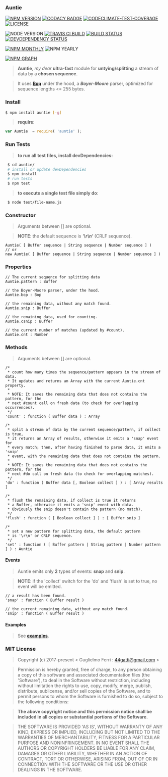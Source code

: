 ### Auntie

[![NPM VERSION](http://img.shields.io/npm/v/auntie.svg?style=flat)](https://www.npmjs.org/package/auntie)
[![CODACY BADGE](https://img.shields.io/codacy/b18ed7d95b0a4707a0ff7b88b30d3def.svg?style=flat)](https://www.codacy.com/public/44gatti/auntie)
[![CODECLIMATE-TEST-COVERAGE](https://img.shields.io/codeclimate/coverage/github/rootslab/auntie.svg?style=flat)](https://codeclimate.com/github/rootslab/auntie)
[![LICENSE](http://img.shields.io/badge/license-MIT-blue.svg?style=flat)](https://github.com/rootslab/auntie#mit-license)

![NODE VERSION](https://img.shields.io/node/v/auntie.svg)
[![TRAVIS CI BUILD](http://img.shields.io/travis/rootslab/auntie.svg?style=flat)](http://travis-ci.org/rootslab/auntie)
[![BUILD STATUS](http://img.shields.io/david/rootslab/auntie.svg?style=flat)](https://david-dm.org/rootslab/auntie)
[![DEVDEPENDENCY STATUS](http://img.shields.io/david/dev/rootslab/auntie.svg?style=flat)](https://david-dm.org/rootslab/auntie#info=devDependencies)

[![NPM MONTHLY](http://img.shields.io/npm/dm/auntie.svg?style=flat)](http://npm-stat.com/charts.html?package=auntie)
![NPM YEARLY](https://img.shields.io/npm/dy/auntie.svg)

[![NPM GRAPH](https://nodei.co/npm/auntie.png?downloads=true&downloadRank=true&stars=true)](https://nodei.co/npm/auntie/)

> __Auntie__, _my dear_ __ultra-fast__ module for __untying/splitting__ a stream of data by a __chosen sequence__.

> It uses __[Bop](https://github.com/rootslab/bop)__ under the hood, a **_Boyer-Moore_** parser,
> optimized for sequence lengths <= 255 bytes.


### Install

```bash
$ npm install auntie [-g]
```

> __require__:

```javascript
var Auntie  = require( 'auntie' );
```
### Run Tests

> __to run all test files, install devDependencies:__

```bash
 $ cd auntie/
 # install or update devDependencies
 $ npm install 
 # run tests
 $ npm test
```

> __to execute a single test file simply do__:

```bash
 $ node test/file-name.js
```


### Constructor

> Arguments between [] are optional.

> __NOTE__: the default sequence is **_'\r\n'_** (CRLF sequence).

```
Auntie( [ Buffer sequence | String sequence | Number sequence ] )
// or
new Auntie( [ Buffer sequence | String sequence | Number sequence ] )
```

### Properties

```
// The current sequence for splitting data
Auntie.pattern : Buffer

// the Boyer-Moore parser, under the hood.
Auntie.bop : Bop

// the remaining data, without any match found.
Auntie.snip : Buffer

// the remaining data, used for counting.
Auntie.csnip : Buffer

// the current number of matches (updated by #count).
Auntie.cnt : Number
```

### Methods

> Arguments between [] are optional.

```
/*
 * count how many times the sequence/pattern appears in the stream of data. 
 * It updates and returns an Array with the current Auntie.cnt property.
 * 
 * NOTE: It saves the remaining data that does not contains the pattern, for the
 * next #count call on fresh data (to check for overlapping occurrences).
 */
'count' : function ( Buffer data ) : Array

/*
 * split a stream of data by the current sequence/pattern, if collect is true,
 * it returns an Array of results, otherwise it emits a 'snap' event for
 * every match; then, after having finished to parse data, it emits a 'snip'
 * event, with the remaining data that does not contains the pattern.
 *
 * NOTE: It saves the remaining data that does not contains the pattern, for the
 * next #do call on fresh data (to check for overlapping matches).
 */
'do' : function ( Buffer data [, Boolean collect ] ) : [ Array results ]

/*
 * flush the remaining data, if collect is true it returns
 * a Buffer, otherwise it emits a 'snip' event with data.
 * Obviously the snip doesn't contain the pattern (no match).
 */
'flush' : function ( [ Boolean collect ] ) : [ Buffer snip ]

/*
 * set a new pattern for splitting data, the default pattern
 * is '\r\n' or CRLF sequence.
 */
'set' : function ( [ Buffer pattern | String pattern | Number pattern ] ) : Auntie

```


#### Events

> Auntie emits only __2__ types of events: __snap__ and __snip__.

> __NOTE__: if the 'collect' switch for the 'do' and 'flush'
> is set to true, no event will be emitted.

```
// a result has been found.
'snap' : function ( Buffer result )

// the current remaining data, without any match found.
'snip' : function ( Buffer result )
```

#### Examples

> See __[examples](example/)__.

### MIT License

> Copyright (c) 2017-present &lt; Guglielmo Ferri : 44gatti@gmail.com &gt;

> Permission is hereby granted, free of charge, to any person obtaining
> a copy of this software and associated documentation files (the
> 'Software'), to deal in the Software without restriction, including
> without limitation the rights to use, copy, modify, merge, publish,
> distribute, sublicense, and/or sell copies of the Software, and to
> permit persons to whom the Software is furnished to do so, subject to
> the following conditions:

> __The above copyright notice and this permission notice shall be
> included in all copies or substantial portions of the Software.__

> THE SOFTWARE IS PROVIDED 'AS IS', WITHOUT WARRANTY OF ANY KIND,
> EXPRESS OR IMPLIED, INCLUDING BUT NOT LIMITED TO THE WARRANTIES OF
> MERCHANTABILITY, FITNESS FOR A PARTICULAR PURPOSE AND NONINFRINGEMENT.
> IN NO EVENT SHALL THE AUTHORS OR COPYRIGHT HOLDERS BE LIABLE FOR ANY
> CLAIM, DAMAGES OR OTHER LIABILITY, WHETHER IN AN ACTION OF CONTRACT,
> TORT OR OTHERWISE, ARISING FROM, OUT OF OR IN CONNECTION WITH THE
> SOFTWARE OR THE USE OR OTHER DEALINGS IN THE SOFTWARE.
